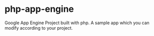 # php-app-engine
Google App Engine Project built with php. A sample app which you can modify according to your project.
